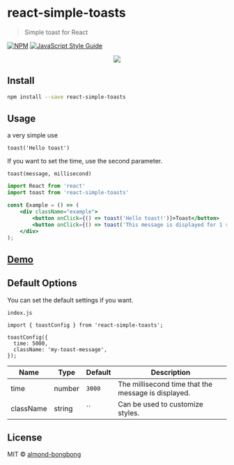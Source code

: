 # react-simple-toasts

> Simple toast for React

[![NPM](https://img.shields.io/npm/v/react-simple-toasts.svg)](https://www.npmjs.com/package/react-simple-toasts) [![JavaScript Style Guide](https://img.shields.io/badge/code_style-standard-brightgreen.svg)](https://standardjs.com)

<p align="center">
<img src="https://res.cloudinary.com/dfyuv19ig/image/upload/v1570547628/github/react-simple-toasts-demo_vg6mgs.gif" />
</p>

## Install

```bash
npm install --save react-simple-toasts
```

## Usage

a very simple use

`toast('Hello toast')`

If you want to set the time, use the second parameter.

`toast(message, millisecond)`

```jsx
import React from 'react'
import toast from 'react-simple-toasts'

const Example = () => (
    <div className="example">
        <button onClick={() => toast('Hello toast!')}>Toast</button>
        <button onClick={() => toast('This message is displayed for 1 second.', 1000)}>One-second toast</button>
    </div>
);
```

## [Demo](https://almond-bongbong.github.io/react-simple-toasts/)

## Default Options

You can set the default settings if you want.

`index.js`
```$jsx
import { toastConfig } from 'react-simple-toasts';

toastConfig({
  time: 5000,
  className: 'my-toast-message',
});
```

| Name         | Type    | Default | Description |
| ------------ | ------- | ------- | ----------- |
| time | number | `3000` | The millisecond time that the message is displayed. |
| className | string | `` | Can be used to customize styles. |

## License

MIT © [almond-bongbong](https://github.com/almond-bongbong)

